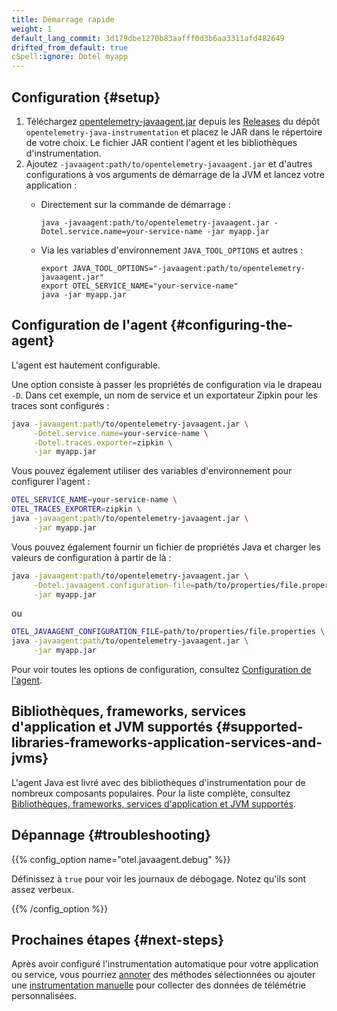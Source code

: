 ```yaml
---
title: Démarrage rapide
weight: 1
default_lang_commit: 3d179dbe1270b83aafff0d3b6aa3311afd482649
drifted_from_default: true
cSpell:ignore: Dotel myapp
---
```


## Configuration {#setup}

1.  Téléchargez [opentelemetry-javaagent.jar][] depuis les [Releases][] du dépôt
    `opentelemetry-java-instrumentation` et placez le JAR dans le répertoire de
    votre choix. Le fichier JAR contient l'agent et les bibliothèques
    d'instrumentation.
2.  Ajoutez `-javaagent:path/to/opentelemetry-javaagent.jar` et d'autres
    configurations à vos arguments de démarrage de la JVM et lancez votre
    application :
    - Directement sur la commande de démarrage :

      ```shell
      java -javaagent:path/to/opentelemetry-javaagent.jar -Dotel.service.name=your-service-name -jar myapp.jar
      ```

    - Via les variables d'environnement `JAVA_TOOL_OPTIONS` et autres :

      ```shell
      export JAVA_TOOL_OPTIONS="-javaagent:path/to/opentelemetry-javaagent.jar"
      export OTEL_SERVICE_NAME="your-service-name"
      java -jar myapp.jar
      ```

## Configuration de l'agent {#configuring-the-agent}

L'agent est hautement configurable.

Une option consiste à passer les propriétés de configuration via le drapeau
`-D`. Dans cet exemple, un nom de service et un exportateur Zipkin pour les
traces sont configurés :

```sh
java -javaagent:path/to/opentelemetry-javaagent.jar \
     -Dotel.service.name=your-service-name \
     -Dotel.traces.exporter=zipkin \
     -jar myapp.jar
```

Vous pouvez également utiliser des variables d'environnement pour configurer
l'agent :

```sh
OTEL_SERVICE_NAME=your-service-name \
OTEL_TRACES_EXPORTER=zipkin \
java -javaagent:path/to/opentelemetry-javaagent.jar \
     -jar myapp.jar
```

Vous pouvez également fournir un fichier de propriétés Java et charger les
valeurs de configuration à partir de là :

```sh
java -javaagent:path/to/opentelemetry-javaagent.jar \
     -Dotel.javaagent.configuration-file=path/to/properties/file.properties \
     -jar myapp.jar
```

ou

```sh
OTEL_JAVAAGENT_CONFIGURATION_FILE=path/to/properties/file.properties \
java -javaagent:path/to/opentelemetry-javaagent.jar \
     -jar myapp.jar
```

Pour voir toutes les options de configuration, consultez
[Configuration de l'agent](../configuration).

## Bibliothèques, frameworks, services d'application et JVM supportés {#supported-libraries-frameworks-application-services-and-jvms}

L'agent Java est livré avec des bibliothèques d'instrumentation pour de nombreux
composants populaires. Pour la liste complète, consultez [Bibliothèques,
frameworks, services d'application et JVM supportés][support].

## Dépannage {#troubleshooting}

{{% config_option name="otel.javaagent.debug" %}}

Définissez à `true` pour voir les journaux de débogage. Notez qu'ils sont assez
verbeux.

{{% /config_option %}}

## Prochaines étapes {#next-steps}

Après avoir configuré l'instrumentation automatique pour votre application ou
service, vous pourriez [annoter](../annotations) des méthodes sélectionnées ou
ajouter une [instrumentation manuelle](/docs/languages/java/instrumentation/)
pour collecter des données de télémétrie personnalisées.

[opentelemetry-javaagent.jar]:
  https://github.com/open-telemetry/opentelemetry-java-instrumentation/releases/latest/download/opentelemetry-javaagent.jar
[releases]:
  https://github.com/open-telemetry/opentelemetry-java-instrumentation/releases
[support]:
  https://github.com/open-telemetry/opentelemetry-java-instrumentation/blob/main/docs/supported-libraries.md
